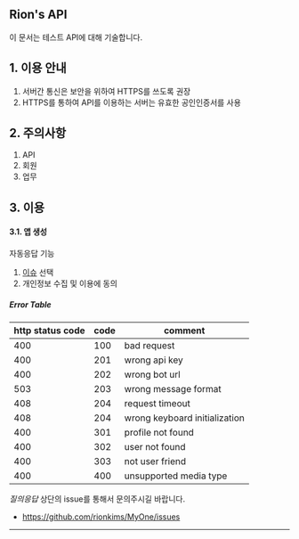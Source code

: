 ## Rion's API
이 문서는 테스트 API에 대해 기술합니다.
 
## 1. 이용 안내

 1. 서버간 통신은 보안을 위하여 HTTPS를 쓰도록 권장<br/>
 1. HTTPS를 통하여 API를 이용하는 서버는 유효한 공인인증서를 사용<br/>
 
## 2. 주의사항

 1. API 
 2. 회원
 3. 업무
 
## 3. 이용
#### 3.1. 앱 생성
자동응답 기능

1. [이슈](https://github.com/rionkims/MyOne/issues) 선택
2. 개인정보 수집 및 이용에 동의

##### Error Table

| http status code | code |  comment |
| ---------------- | ---- |  ------- |
| 400 | 100 | bad request |
| 400 | 201 | wrong api key |
| 400 | 202 | wrong bot url |
| 503 | 203 | wrong message format |
| 408 | 204 | request timeout |
| 408 | 204 | wrong keyboard initialization |
| 400 | 301 | profile not found |
| 400 | 302 | user not found |
| 400 | 303 | not user friend |
| 400 | 400 | unsupported media type |


*질의응답*
상단의 issue를 통해서 문의주시길 바랍니다.
- https://github.com/rionkims/MyOne/issues

* * *
